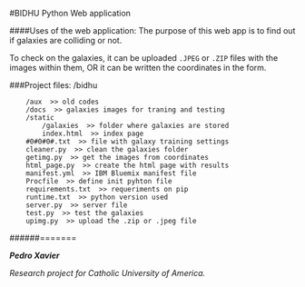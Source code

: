 #BIDHU Python Web application


####Uses of the web application:
The purpose of this web app is to find out if galaxies
are colliding or not.

To check on the galaxies, it can be uploaded `.JPEG` or `.ZIP`
files with the images within them, OR it can be written
 the coordinates in the form.

###Project files:
    /bidhu

        /aux  >> old codes
        /docs  >> galaxies images for traning and testing
        /static
            /galaxies  >> folder where galaxies are stored
            index.html  >> index page
        #0#0#0#.txt  >> file with galaxy training settings
        cleaner.py  >> clean the galaxies folder
        getimg.py  >> get the images from coordinates
        html_page.py  >> create the html page with results
        manifest.yml  >> IBM Bluemix manifest file
        Procfile  >> define init pyhton file
        requirements.txt  >> requeriments on pip
        runtime.txt  >> python version used
        server.py  >> server file
        test.py  >> test the galaxies
        upimg.py  >> upload the .zip or .jpeg file



######=======



_**Pedro Xavier**_

_Research project for Catholic University of America._



